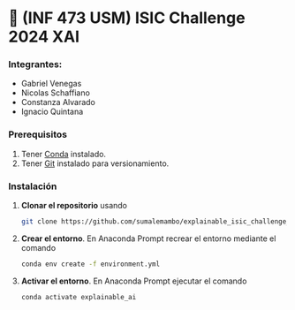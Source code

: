 # 🫦 (INF 473 USM) ISIC Challenge 2024 XAI

### Integrantes:
- Gabriel Venegas
- Nicolas Schaffiano
- Constanza Alvarado
- Ignacio Quintana

### Prerequisitos
1. Tener [Conda](https://www.anaconda.com/download/success) instalado.
2. Tener [Git](https://git-scm.com/downloads) instalado para versionamiento.

### Instalación
1. **Clonar el repositorio** usando
   ```bash
   git clone https://github.com/sumalemambo/explainable_isic_challenge_2024.git
   ```
2. **Crear el entorno**. En Anaconda Prompt recrear el entorno mediante el comando
   ```bash
   conda env create -f environment.yml
   ```
3. **Activar el entorno**. En Anaconda Prompt ejecutar el comando
   ```bash
   conda activate explainable_ai
   ```
